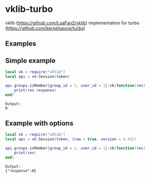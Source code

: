 # vklib-turbo
vklib (https://github.com/LuaFan2/vklib) implementation for turbo (https://github.com/kernelsauce/turbo)
## Examples
## Simple example
```lua
local vk = require("vklib")
local api = vk:Session(token)

api.groups.isMember{group_id = 1, user_id = 1}:cb(function(res)
    print(res.response)
end)
```
```
Output:
0
```
## Example with options
```lua
local vk = require("vklib")
local api = vk:Session(token, {raw = true, version = 5.42})

api.groups.isMember{group_id = 1, user_id = 1}:cb(function(res)
    print(res)
end)
```
```
Output:
{"response":0}
```
